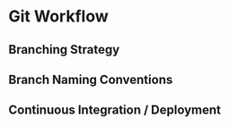 # Git Workflow

## Branching Strategy

## Branch Naming Conventions

## Continuous Integration / Deployment